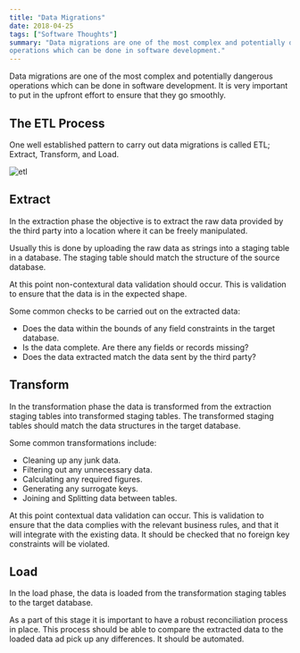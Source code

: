 ```yaml
---
title: "Data Migrations"
date: 2018-04-25
tags: ["Software Thoughts"]
summary: "Data migrations are one of the most complex and potentially dangerous
operations which can be done in software development."
---
```


Data migrations are one of the most complex and potentially dangerous operations
which can be done in software development. It is very important to put in the
upfront effort to ensure that they go smoothly.

## The ETL Process

One well established pattern to carry out data migrations is called ETL;
Extract, Transform, and Load.

![etl](/img/etl.png)

## Extract

In the extraction phase the objective is to extract the raw data provided by the
third party into a location where it can be freely manipulated.

Usually this is done by uploading the raw data as strings into a staging table
in a database. The staging table should match the structure of the source
database.

At this point non-contextural data validation should occur. This is validation
to ensure that the data is in the expected shape.

Some common checks to be carried out on the extracted data:

- Does the data within the bounds of any field constraints in the target
database.
- Is the data complete. Are there any fields or records missing?
- Does the data extracted match the data sent by the third party?

## Transform

In the transformation phase the data is transformed from the extraction staging
tables into transformed staging tables. The transformed staging tables should
match the data structures in the target database.

Some common transformations include:

- Cleaning up any junk data.
- Filtering out any unnecessary data.
- Calculating any required figures.
- Generating any surrogate keys.
- Joining and Splitting data between tables.

At this point contextual data validation can occur. This is validation to ensure
that the data complies with the relevant business rules, and that it will
integrate with the existing data. It should be checked that no foreign key
constraints will be violated.

## Load

In the load phase, the data is loaded from the transformation staging tables to
the target database.

As a part of this stage it is important to have a robust reconciliation process
in place. This process should be able to compare the extracted data to the
loaded data ad pick up any differences. It should be automated.